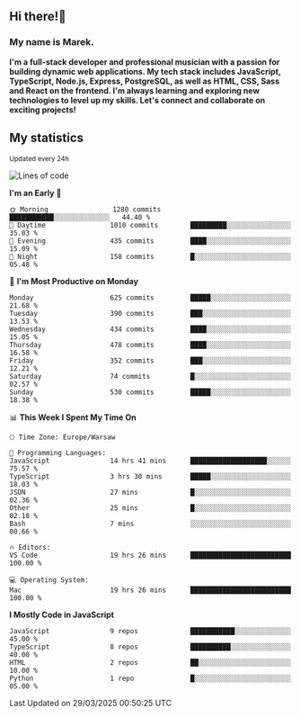 ## Hi there!👋 ##
### My name is Marek. ###

**I'm a full-stack developer and professional musician with a passion for building dynamic web applications. My tech stack includes JavaScript, TypeScript, Node.js, Express, PostgreSQL, as well as HTML, CSS, Sass and React on the frontend. I'm always learning and exploring new technologies to level up my skills. Let's connect and collaborate on exciting projects!**

## My statistics ##
<sub>Updated every 24h</sub>
<!--START_SECTION:waka-->
![Lines of code](https://img.shields.io/badge/From%20Hello%20World%20I%27ve%20Written-193.5%20thousand%20lines%20of%20code-blue)

**I'm an Early 🐤** 

```text
🌞 Morning                1280 commits        ███████████░░░░░░░░░░░░░░   44.40 % 
🌆 Daytime                1010 commits        █████████░░░░░░░░░░░░░░░░   35.03 % 
🌃 Evening                435 commits         ████░░░░░░░░░░░░░░░░░░░░░   15.09 % 
🌙 Night                  158 commits         █░░░░░░░░░░░░░░░░░░░░░░░░   05.48 % 
```
📅 **I'm Most Productive on Monday** 

```text
Monday                   625 commits         █████░░░░░░░░░░░░░░░░░░░░   21.68 % 
Tuesday                  390 commits         ███░░░░░░░░░░░░░░░░░░░░░░   13.53 % 
Wednesday                434 commits         ████░░░░░░░░░░░░░░░░░░░░░   15.05 % 
Thursday                 478 commits         ████░░░░░░░░░░░░░░░░░░░░░   16.58 % 
Friday                   352 commits         ███░░░░░░░░░░░░░░░░░░░░░░   12.21 % 
Saturday                 74 commits          █░░░░░░░░░░░░░░░░░░░░░░░░   02.57 % 
Sunday                   530 commits         █████░░░░░░░░░░░░░░░░░░░░   18.38 % 
```


📊 **This Week I Spent My Time On** 

```text
🕑︎ Time Zone: Europe/Warsaw

💬 Programming Languages: 
JavaScript               14 hrs 41 mins      ███████████████████░░░░░░   75.57 % 
TypeScript               3 hrs 30 mins       █████░░░░░░░░░░░░░░░░░░░░   18.03 % 
JSON                     27 mins             █░░░░░░░░░░░░░░░░░░░░░░░░   02.36 % 
Other                    25 mins             █░░░░░░░░░░░░░░░░░░░░░░░░   02.18 % 
Bash                     7 mins              ░░░░░░░░░░░░░░░░░░░░░░░░░   00.66 % 

🔥 Editors: 
VS Code                  19 hrs 26 mins      █████████████████████████   100.00 % 

💻 Operating System: 
Mac                      19 hrs 26 mins      █████████████████████████   100.00 % 
```

**I Mostly Code in JavaScript** 

```text
JavaScript               9 repos             ███████████░░░░░░░░░░░░░░   45.00 % 
TypeScript               8 repos             ██████████░░░░░░░░░░░░░░░   40.00 % 
HTML                     2 repos             ██░░░░░░░░░░░░░░░░░░░░░░░   10.00 % 
Python                   1 repo              █░░░░░░░░░░░░░░░░░░░░░░░░   05.00 % 
```




 Last Updated on 29/03/2025 00:50:25 UTC
<!--END_SECTION:waka-->

<!--
**MarekSax/MarekSax** is a ✨ _special_ ✨ repository because its `README.md` (this file) appears on your GitHub profile.

Here are some ideas to get you started:

- 🔭 I’m currently working on ...
- 🌱 I’m currently learning ...
- 👯 I’m looking to collaborate on ...
- 🤔 I’m looking for help with ...
- 💬 Ask me about ...
- 📫 How to reach me: ...
- 😄 Pronouns: ...
- ⚡ Fun fact: ...
-->
